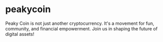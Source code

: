 # peakycoin
Peaky Coin is not just another cryptocurrency. It's a movement for fun, community, and financial empowerment. Join us in shaping the future of digital assets!
